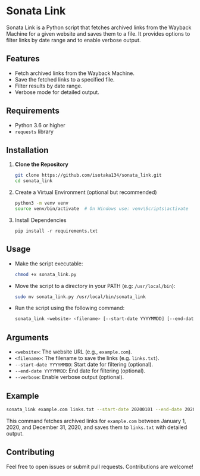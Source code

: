 # Sonata Link

Sonata Link is a Python script that fetches archived links from the Wayback Machine for a given website and saves them to a file. It provides options to filter links by date range and to enable verbose output.

## Features

- Fetch archived links from the Wayback Machine.
- Save the fetched links to a specified file.
- Filter results by date range.
- Verbose mode for detailed output.

## Requirements

- Python 3.6 or higher
- `requests` library

## Installation

1. **Clone the Repository**

   ```sh
   git clone https://github.com/isotaka134/sonata_link.git
   cd sonata_link

2. Create a Virtual Environment (optional but recommended)

   ``` sh
   python3 -m venv venv
   source venv/bin/activate  # On Windows use: venv\Scripts\activate

3. Install Dependencies

    ```
    pip install -r requirements.txt

## Usage

- Make the script executable:

  ``` sh
  chmod +x sonata_link.py

- Move the script to a directory in your PATH (e.g: `/usr/local/bin`):

    ```sh
    sudo mv sonata_link.py /usr/local/bin/sonata_link
- Run the script using the following command:
    ```sh
    sonata_link <website> <filename> [--start-date YYYYMMDD] [--end-date YYYYMMDD] [--verbose]
## Arguments
- `<website>`: The website URL (e.g., `example.com`).
- `<filename>`: The filename to save the links (e.g. `links.txt`).
- `--start-date YYYYMMDD`: Start date for filtering (optional).
- `--end-date YYYYMMDD`: End date for filtering (optional).
- `--verbose`: Enable verbose output (optional).

## Example

```sh
sonata_link example.com links.txt --start-date 20200101 --end-date 20201231 --verbose

```
This command fetches archived links for `example.com` between January 1, 2020, and December 31, 2020, and saves them to `links.txt` with detailed output.

## Contributing

Feel free to open issues or submit pull requests. Contributions are welcome!

